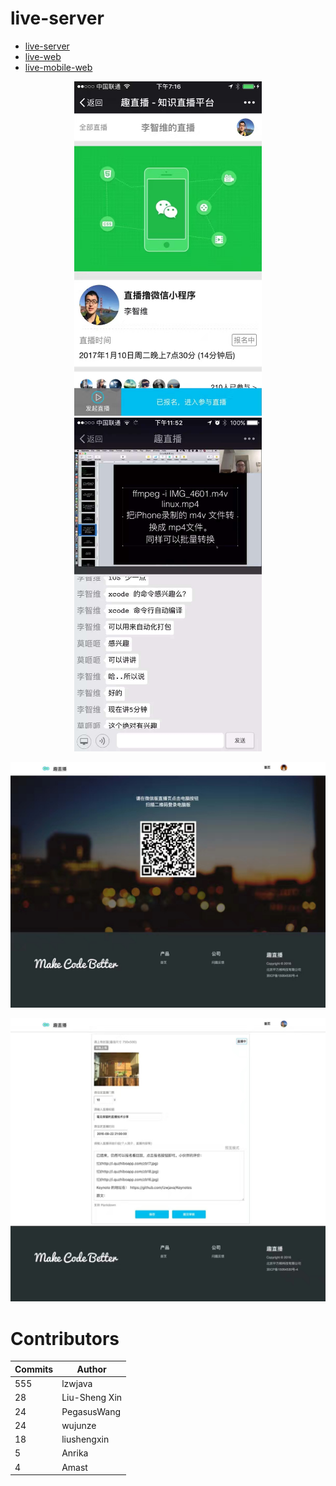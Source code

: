 # live-server

* [live-server](https://github.com/lzwjava/live-server)
* [live-web](https://github.com/lzwjava/live-web)
* [live-mobile-web](https://github.com/lzwjava/live-mobile-web)

<div align="center"><img src="./img/img1.jpg" width="300px" /><img/></div>

<div align="center"><img src="./img/img2.jpg" width="300px" /><img/></div>

![img3](./img/img3.jpg)

![img14](./img/img4.jpg)

# Contributors

| Commits | Author |
| ------ | ---- |
|   555 | lzwjava|
|    28|  Liu-Sheng Xin|
|    24|  PegasusWang|
|    24 | wujunze|
|    18 | liushengxin|
|     5|  Anrika|
|     4  |Amast|
